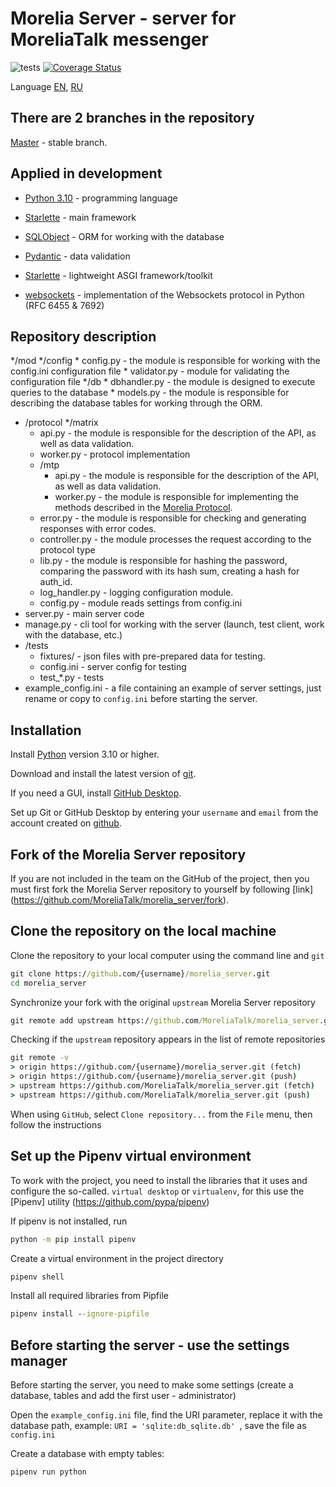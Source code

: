 # Morelia Server - server for MoreliaTalk messenger #


![tests](https://github.com/MoreliaTalk/morelia_server/workflows/Test%20and%20Linting/badge.svg)
[![Coverage Status](https://coveralls.io/repos/github/MoreliaTalk/morelia_server/badge.svg?branch=develop-nekrod)](https://coveralls.io/github/MoreliaTalk/morelia_server)

Language [EN](./README_ENG.md), [RU](./README.md)

## There are 2 branches in the repository ##

[Master](https://github.com/MoreliaTalk/morelia_server/tree/master) - stable branch.

## Applied in development ##

* [Python 3.10](https://www.python.org/) - programming language

* [Starlette](https://www.starlette.io/) - main framework

* [SQLObject](http://sqlobject.org) - ORM for working with the database

* [Pydantic](https://pydantic-docs.helpmanual.io) - data validation

* [Starlette](https://www.starlette.io) - lightweight ASGI framework/toolkit

* [websockets](https://pypi.org/project/websockets/) - implementation of the Websockets protocol in Python (RFC 6455 & 7692)

## Repository description ##

*/mod
  */config
    * config.py - the module is responsible for working with the config.ini configuration file
    * validator.py - module for validating the configuration file
  */db
    * dbhandler.py - the module is designed to execute queries to the database
    * models.py - the module is responsible for describing the database tables for working through the ORM.
  * /protocol
    */matrix
      * api.py - the module is responsible for the description of the API, as well as data validation.
      * worker.py - protocol implementation
    * /mtp
      * api.py - the module is responsible for the description of the API, as well as data validation.
      * worker.py - the module is responsible for implementing the methods described in the [Morelia Protocol](https://github.com/MoreliaTalk/morelia_protocol/blob/master/README.md).
    * error.py - the module is responsible for checking and generating responses with error codes.
    * controller.py - the module processes the request according to the protocol type
    * lib.py - the module is responsible for hashing the password, comparing the password with its hash sum, creating a hash for auth_id.
    * log_handler.py - logging configuration module.
    * config.py - module reads settings from config.ini
* server.py - main server code
* manage.py - cli tool for working with the server (launch, test client, work with the database, etc.)
* /tests
  * fixtures/ - json files with pre-prepared data for testing.
  * config.ini - server config for testing
  * test_*.py - tests
* example_config.ini - a file containing an example of server settings, just rename or copy to `config.ini` before starting the server.

## Installation ##

Install [Python](https://www.python.org/downloads/) version 3.10 or higher.

Download and install the latest version of [git](https://git-scm.com/downloads).

If you need a GUI, install [GitHub Desktop](https://desktop.github.com/).

Set up Git or GitHub Desktop by entering your `username` and `email` from the account created on [github](https://www.github.com).

## Fork of the Morelia Server repository ##

If you are not included in the team on the GitHub of the project, then you must first fork the Morelia Server repository to yourself by following [link] (https://github.com/MoreliaTalk/morelia_server/fork).

## Clone the repository on the local machine ##

Clone the repository to your local computer using the command line and `git`

```cmd
git clone https://github.com/{username}/morelia_server.git
cd morelia_server
```

Synchronize your fork with the original `upstream` Morelia Server repository

```cmd
git remote add upstream https://github.com/MoreliaTalk/morelia_server.git
```

Checking if the `upstream` repository appears in the list of remote repositories

```cmd
git remote -v
> origin https://github.com/{username}/morelia_server.git (fetch)
> origin https://github.com/{username}/morelia_server.git (push)
> upstream https://github.com/MoreliaTalk/morelia_server.git (fetch)
> upstream https://github.com/MoreliaTalk/morelia_server.git (push)
```

When using `GitHub`, select `Clone repository...` from the `File` menu, then follow the instructions

## Set up the Pipenv virtual environment ##

To work with the project, you need to install the libraries that it uses and configure the so-called. `virtual desktop` or `virtualenv`, for this use the [Pipenv] utility (https://github.com/pypa/pipenv)

If pipenv is not installed, run

```cmd
python -m pip install pipenv
```

Create a virtual environment in the project directory

```cmd
pipenv shell
```

Install all required libraries from Pipfile

```cmd
pipenv install --ignore-pipfile
```

## Before starting the server - use the settings manager ##

Before starting the server, you need to make some settings (create a database, tables and add the first user - administrator)

Open the `example_config.ini` file, find the URI parameter, replace it with the database path, example:
`URI = 'sqlite:db_sqlite.db' `, save the file as `config.ini`

Create a database with empty tables:

```cmd
pipenv run python